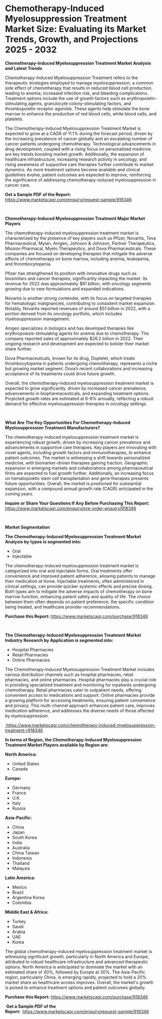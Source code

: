 <p><h1>Chemotherapy-Induced Myelosuppression Treatment Market Size: Evaluating its Market Trends, Growth, and Projections 2025 - 2032</h1></p><p><strong>Chemotherapy-Induced Myelosuppression Treatment Market Analysis and Latest Trends</strong></p>
<p><p>Chemotherapy-Induced Myelosuppression Treatment refers to the therapeutic strategies employed to manage myelosuppression, a common side effect of chemotherapy that results in reduced blood cell production, leading to anemia, increased infection risk, and bleeding complications. Treatment options include the use of growth factors such as erythropoietin-stimulating agents, granulocyte colony-stimulating factors, and thrombopoietin receptor agonists. These agents help stimulate the bone marrow to enhance the production of red blood cells, white blood cells, and platelets.</p><p>The Chemotherapy-Induced Myelosuppression Treatment Market is expected to grow at a CAGR of 11.1% during the forecast period, driven by the increasing prevalence of cancer globally and an escalating number of cancer patients undergoing chemotherapy. Technological advancements in drug development, coupled with a rising focus on personalized medicine, are key trends boosting market growth. Additionally, the expansion of healthcare infrastructure, increasing research activity in oncology, and rising awareness of supportive care therapies further contribute to market dynamics. As more treatment options become available and clinical guidelines evolve, patient outcomes are expected to improve, reinforcing the significance of addressing chemotherapy-induced myelosuppression in cancer care.</p></p>
<p><strong>Get a Sample PDF of the Report:&nbsp;</strong> <a href="https://www.marketscagr.com/enquiry/request-sample/918346?utm_campaign=2187&utm_medium=2&utm_source=Github&utm_content=ia&utm_term=13042025&utm_id=chemotherapy-induced-myelosuppression-treatment">https://www.marketscagr.com/enquiry/request-sample/918346</a></p>
<p>&nbsp;</p>
<p><strong>Chemotherapy-Induced Myelosuppression Treatment Major Market Players</strong></p>
<p><p>The chemotherapy-induced myelosuppression treatment market is characterized by the presence of key players such as Pfizer, Novartis, Teva Pharmaceutical, Mylan, Amgen, Johnson & Johnson, Partner Therapeutics, Mission Pharmacal, Myelo Therapeutics, and Dova Pharmaceuticals. These companies are focused on developing therapies that mitigate the adverse effects of chemotherapy on bone marrow, including anemia, leukopenia, and thrombocytopenia.</p><p>Pfizer has strengthened its position with innovative drugs such as biosimilars and cancer therapies, significantly impacting the market. Its revenue for 2022 was approximately $81 billion, with oncology segments growing due to new formulations and expanded indications.</p><p>Novartis is another strong contender, with its focus on targeted therapies for hematologic malignancies, contributing to consistent market expansion. Notably, Novartis reported revenues of around $51 billion in 2022, with a portion derived from its oncology portfolio, which includes myelosuppression management.</p><p>Amgen specializes in biologics and has developed therapies like erythropoiesis-stimulating agents for anemia due to chemotherapy. The company reported sales of approximately $26.2 billion in 2022. Their ongoing research and development are expected to bolster their market share further.</p><p>Dova Pharmaceuticals, known for its drug, Doptelet, which treats thrombocytopenia in patients undergoing chemotherapy, represents a niche but growing market segment. Dova’s recent collaborations and increasing acceptance of its treatments could drive future growth.</p><p>Overall, the chemotherapy-induced myelosuppression treatment market is expected to grow significantly, driven by increased cancer prevalence, advancements in biopharmaceuticals, and expanding treatment options. Projected growth rates are estimated at 6-8% annually, reflecting a robust demand for effective myelosuppression therapies in oncology settings.</p></p>
<p>&nbsp;</p>
<p><strong>What Are The Key Opportunities For Chemotherapy-Induced Myelosuppression Treatment Manufacturers?</strong></p>
<p><p>The chemotherapy-induced myelosuppression treatment market is experiencing robust growth, driven by increasing cancer prevalence and advancements in supportive care therapies. Key players are innovating with novel agents, including growth factors and immunotherapies, to enhance patient outcomes. The market is witnessing a shift towards personalized medicine, with biomarker-driven therapies gaining traction. Geographic expansion in emerging markets and collaborations among pharmaceutical firms are expected to fuel growth further. Additionally, an increasing focus on hematopoietic stem cell transplantation and gene therapies presents future opportunities. Overall, the market is positioned for substantial expansion, with a compound annual growth rate (CAGR) anticipated in the coming years.</p></p>
<p><strong>Inquire or Share Your Questions If Any Before Purchasing This Report:</strong> <a href="https://www.marketscagr.com/enquiry/pre-order-enquiry/918346?utm_campaign=2187&utm_medium=2&utm_source=Github&utm_content=ia&utm_term=13042025&utm_id=chemotherapy-induced-myelosuppression-treatment">https://www.marketscagr.com/enquiry/pre-order-enquiry/918346</a></p>
<p>&nbsp;</p>
<p><strong>Market Segmentation</strong></p>
<p><strong>The Chemotherapy-Induced Myelosuppression Treatment Market Analysis by types is segmented into:</strong></p>
<p><ul><li>Oral</li><li>Injectable</li></ul></p>
<p><p>The chemotherapy-induced myelosuppression treatment market is categorized into oral and injectable forms. Oral treatments offer convenience and improved patient adherence, allowing patients to manage their medication at home. Injectable treatments, often administered in clinical settings, can provide quicker systemic effects and precise dosing. Both types aim to mitigate the adverse impacts of chemotherapy on bone marrow function, enhancing patient safety and quality of life. The choice between them often depends on patient preference, the specific condition being treated, and healthcare provider recommendations.</p></p>
<p><strong>Purchase this Report:&nbsp;</strong><a href="https://www.marketscagr.com/purchase/918346?utm_campaign=2187&utm_medium=2&utm_source=Github&utm_content=ia&utm_term=13042025&utm_id=chemotherapy-induced-myelosuppression-treatment">https://www.marketscagr.com/purchase/918346</a></p>
<p>&nbsp;</p>
<p><strong>The Chemotherapy-Induced Myelosuppression Treatment Market Industry Research by Application is segmented into:</strong></p>
<p><ul><li>Hospital Pharmacies</li><li>Retail Pharmacies</li><li>Online Pharmacies</li></ul></p>
<p><p>The Chemotherapy-Induced Myelosuppression Treatment Market includes various distribution channels such as hospital pharmacies, retail pharmacies, and online pharmacies. Hospital pharmacies play a crucial role in providing specialized treatment and monitoring for inpatients undergoing chemotherapy. Retail pharmacies cater to outpatient needs, offering convenient access to medications and support. Online pharmacies provide a growing platform for accessing treatments, ensuring patient convenience and privacy. This multi-channel approach enhances patient care, improves medication adherence, and addresses the diverse needs of those affected by myelosuppression.</p></p>
<p><a href="https://www.marketscagr.com/chemotherapy-induced-myelosuppression-treatment-r918346?utm_campaign=2187&utm_medium=2&utm_source=Github&utm_content=ia&utm_term=13042025&utm_id=chemotherapy-induced-myelosuppression-treatment">&nbsp;https://www.marketscagr.com/chemotherapy-induced-myelosuppression-treatment-r918346</a></p>
<p><strong>In terms of Region, the Chemotherapy-Induced Myelosuppression Treatment Market Players available by Region are:</strong></p>
<p>
    <p> <strong> North America: </strong>
        <ul>
            <li>United States</li>
            <li>Canada</li>
        </ul>
        </p> 
    <p> <strong> Europe: </strong>
        <ul>
            <li>Germany</li>
            <li>France</li>
            <li>U.K.</li>
            <li>Italy</li>
            <li>Russia</li>
        </ul>
        </p> 
    <p> <strong> Asia-Pacific: </strong>
        <ul>
            <li>China</li>
            <li>Japan</li>
            <li>South Korea</li>
            <li>India</li>
            <li>Australia</li>
            <li>China Taiwan</li>
            <li>Indonesia</li>
            <li>Thailand</li>
            <li>Malaysia</li>
        </ul>
        </p> 
    <p> <strong> Latin America: </strong>
        <ul>
            <li>Mexico</li>
            <li>Brazil</li>
            <li>Argentina Korea</li>
            <li>Colombia</li>
        </ul>
        </p> 
    <p> <strong> Middle East & Africa: </strong>
        <ul>
            <li>Turkey</li>
            <li>Saudi</li>
            <li>Arabia</li>
            <li>UAE</li>
            <li>Korea</li>
        </ul>
    </p>
    </p>
<p><p>The global chemotherapy-induced myelosuppression treatment market is witnessing significant growth, particularly in North America and Europe, attributed to robust healthcare infrastructure and advanced therapeutic options. North America is anticipated to dominate the market with an estimated share of 40%, followed by Europe at 30%. The Asia-Pacific region, particularly China, is emerging rapidly, projected to hold a 20% market share as healthcare access improves. Overall, the market's growth is poised to enhance treatment options and patient outcomes globally.</p></p>
<p><strong>Purchase this Report: </strong><a href="https://www.marketscagr.com/purchase/918346?utm_campaign=2187&utm_medium=2&utm_source=Github&utm_content=ia&utm_term=13042025&utm_id=chemotherapy-induced-myelosuppression-treatment">https://www.marketscagr.com/purchase/918346</a></p>
<p>&nbsp;<strong>Get a Sample PDF of the Report:&nbsp;&nbsp;</strong><a href="https://www.marketscagr.com/enquiry/request-sample/918346?utm_campaign=2187&utm_medium=2&utm_source=Github&utm_content=ia&utm_term=13042025&utm_id=chemotherapy-induced-myelosuppression-treatment">https://www.marketscagr.com/enquiry/request-sample/918346</a></p>
<p><strong></strong></p>
<p><p></p><p></p><p></p></p>
